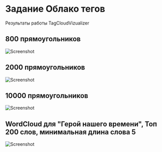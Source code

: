 # Задание Облако тегов

Результаты работы TagCloudVizualizer

## 800 прямоугольников
![Screenshot](Rect800.png)

## 2000 прямоугольников
![Screenshot](Rect2000.png)

## 10000 прямоугольников
![Screenshot](Rect10000.png)

## WordCloud для "Герой нашего времени", Топ 200 слов, минимальная длина слова 5
![Screenshot](WordCloud.png)